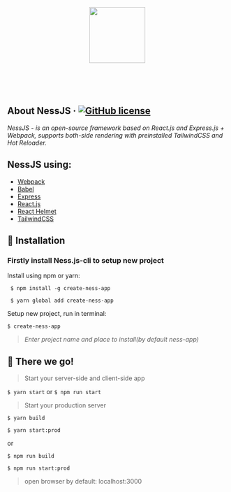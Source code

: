 <p align="center">
  <a href="https://nessjs.org">
		<br/><br/><br/><br/><br/>
    <img src="https://user-images.githubusercontent.com/106757584/175770221-a634f207-c3de-4afc-991c-d2fb32953941.png" height="128">
		<br/><br/><br/><br/><br/>
  </a>
</p>

## About NessJS  &middot; [![GitHub license](https://img.shields.io/badge/license-MIT-blue.svg)](https://github.com/leroywagner/ness.js/license)
<i>NessJS - is an open-source framework based on React.js and Express.js + Webpack, supports both-side rendering with preinstalled TailwindCSS and Hot Reloader.</i>

## NessJS using:
+ [Webpack](https://github.com/webpack/webpack)
+ [Babel](https://github.com/babel/babel)
+ [Express](https://github.com/expressjs/express)
+ [React.js](https://github.com/facebook/create-react-app)
+ [React Helmet](https://github.com/nfl/react-helmet)
+ [TailwindCSS](https://github.com/tailwindlabs/tailwindcss)

## 🌱 Installation
### Firstly install Ness.js-cli to setup new project
Install using npm or yarn:
```
 $ npm install -g create-ness-app
```
```
 $ yarn global add create-ness-app
```

Setup new project, run in terminal:
```
$ create-ness-app
```
> <i>Enter project name and place to install(by default ness-app)</i>


## 🚀 There we go!
> Start your server-side and client-side app

``` $ yarn start ```
or
``` $ npm run start ```

> Start your production server

``` $ yarn build ```

``` $ yarn start:prod ```

or

``` $ npm run build ```

``` $ npm run start:prod ```

> open browser by default: localhost:3000
